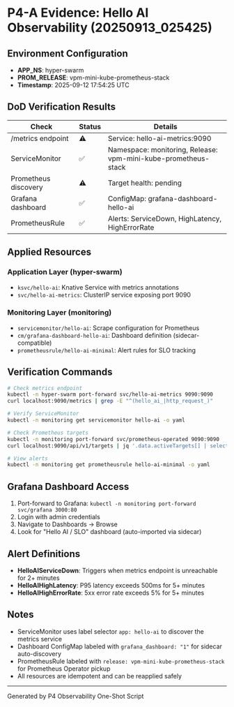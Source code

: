 # P4-A Evidence: Hello AI Observability (20250913_025425)

## Environment Configuration
- **APP_NS**: hyper-swarm
- **PROM_RELEASE**: vpm-mini-kube-prometheus-stack
- **Timestamp**: 2025-09-12 17:54:25 UTC

## DoD Verification Results
| Check | Status | Details |
|-------|--------|---------|
| /metrics endpoint | ⚠️ | Service: hello-ai-metrics:9090 |
| ServiceMonitor | ✅ | Namespace: monitoring, Release: vpm-mini-kube-prometheus-stack |
| Prometheus discovery | ⚠️ | Target health: pending |
| Grafana dashboard | ✅ | ConfigMap: grafana-dashboard-hello-ai |
| PrometheusRule | ✅ | Alerts: ServiceDown, HighLatency, HighErrorRate |

## Applied Resources
### Application Layer (hyper-swarm)
- `ksvc/hello-ai`: Knative Service with metrics annotations
- `svc/hello-ai-metrics`: ClusterIP service exposing port 9090

### Monitoring Layer (monitoring)
- `servicemonitor/hello-ai`: Scrape configuration for Prometheus
- `cm/grafana-dashboard-hello-ai`: Dashboard definition (sidecar-compatible)
- `prometheusrule/hello-ai-minimal`: Alert rules for SLO tracking

## Verification Commands
```bash
# Check metrics endpoint
kubectl -n hyper-swarm port-forward svc/hello-ai-metrics 9090:9090
curl localhost:9090/metrics | grep -E "^(hello_ai_|http_request_)"

# Verify ServiceMonitor
kubectl -n monitoring get servicemonitor hello-ai -o yaml

# Check Prometheus targets
kubectl -n monitoring port-forward svc/prometheus-operated 9090:9090
curl localhost:9090/api/v1/targets | jq '.data.activeTargets[] | select(.labels.job | test("hello-ai"))'

# View alerts
kubectl -n monitoring get prometheusrule hello-ai-minimal -o yaml
```

## Grafana Dashboard Access
1. Port-forward to Grafana: `kubectl -n monitoring port-forward svc/grafana 3000:80`
2. Login with admin credentials
3. Navigate to Dashboards → Browse
4. Look for "Hello AI / SLO" dashboard (auto-imported via sidecar)

## Alert Definitions
- **HelloAIServiceDown**: Triggers when metrics endpoint is unreachable for 2+ minutes
- **HelloAIHighLatency**: P95 latency exceeds 500ms for 5+ minutes  
- **HelloAIHighErrorRate**: 5xx error rate exceeds 5% for 5+ minutes

## Notes
- ServiceMonitor uses label selector `app: hello-ai` to discover the metrics service
- Dashboard ConfigMap labeled with `grafana_dashboard: "1"` for sidecar auto-discovery
- PrometheusRule labeled with `release: vpm-mini-kube-prometheus-stack` for Prometheus Operator pickup
- All resources are idempotent and can be reapplied safely

---
Generated by P4 Observability One-Shot Script
